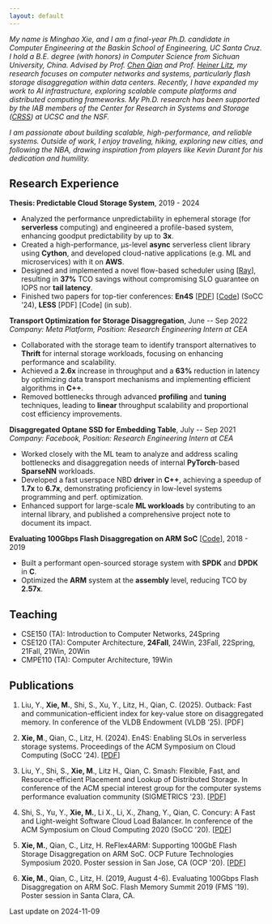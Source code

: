 ```yaml
---
layout: default
---
```



*My name is Minghao Xie, and I am a final\-year Ph.D. candidate in Computer Engineering at the Baskin School of Engineering, UC Santa Cruz. I hold a B.E. degree (with honors) in Computer Science from Sichuan University, China. Advised by Prof.* [*Chen Qian*](https://users.soe.ucsc.edu/~qian/) *and Prof.* [*Heiner Litz*](https://people.ucsc.edu/~hlitz/)*, my research focuses on computer networks and systems, particularly flash storage disaggregation within data centers. Recently, I have expanded my work to AI infrastructure, exploring scalable compute platforms and distributed computing frameworks. My Ph.D. research has been supported by the IAB members of the Center for Research in Systems and Storage (*[*CRSS*](https://www.crss.ucsc.edu/index.html)*) at UCSC and the NSF.*

*I am passionate about building scalable, high\-performance, and reliable systems. Outside of work, I enjoy traveling, hiking, exploring new cities, and following the NBA, drawing inspiration from players like Kevin Durant for his dedication and humility.*

## Research Experience

**Thesis: Predictable Cloud Storage System**, 2019 \- 2024

- Analyzed the performance unpredictability in ephemeral storage (for **serverless** computing) and engineered a profile\-based system, enhancing goodput predictability by up to **3x**.
- Created a high\-performance, μs\-level **async** serverless client library using **Cython**, and developed cloud\-native applications (e.g. ML and microservices) with it on **AWS**.
- Designed and implemented a novel flow\-based scheduler using \[[Ray](https://www.ray.io/)], resulting in **37%** TCO savings without compromising SLO guarantee on IOPS nor **tail latency**.
- Finished two papers for top\-tier conferences: **En4S** \[[PDF](https://github.com/mhxie/mhxie.github.io/blob/main/assets/paper/En4S.pdf)] \[[Code](https://github.com/mhxie/En4S)] (SoCC ’24\), **LESS** \[PDF] \[Code] (in sub).

**Transport Optimization for Storage Disaggregation**, June \-\- Sep 2022  
*Company: Meta Platform,* *Position: Research Engineering Intern at CEA*

- Collaborated with the storage team to identify transport alternatives to **Thrift** for internal storage workloads, focusing on enhancing performance and scalability.
- Achieved a **2\.6x** increase in throughput and a **63%** reduction in latency by optimizing data transport mechanisms and implementing efficient algorithms in **C\+\+**.
- Removed bottlenecks through advanced **profiling** and **tuning** techniques, leading to **linear** throughput scalability and proportional cost efficiency improvements.

**Disaggregated Optane SSD for Embedding Table**, July \-\- Sep 2021  
*Company: Facebook, Position: Research Engineering Intern at CEA*

- Worked closely with the ML team to analyze and address scaling bottlenecks and disaggregation needs of internal **PyTorch**\-based **SparseNN** workloads.
- Developed a fast userspace NBD **driver** in **C\+\+**, achieving a speedup of **1\.7x** to **6\.7x**, demonstrating proficiency in low\-level systems programming and perf. optimization.
- Enhanced support for large\-scale **ML workloads** by contributing to an internal library, and published a comprehensive project note to document its impact.

**Evaluating 100Gbps Flash Disaggregation on ARM SoC** \[[Code](https://github.com/mhxie/reflex4arm)], 2018 \- 2019

- Built a performant open\-sourced storage system with **SPDK** and **DPDK** in **C**.
- Optimized the **ARM** system at the **assembly** level, reducing TCO by **2\.57x**.

## Teaching

- CSE150 (TA): Introduction to Computer Networks, 24Spring
- CSE120 (TA): Computer Architecture, **24Fall**, 24Win, 23Fall, 22Spring, 21Fall, 21Win, 20Win
- CMPE110 (TA): Computer Architecture, 19Win

## Publications

1. Liu, Y., **Xie, M.**, Shi, S., Xu, Y., Litz, H., Qian, C. (2025\). Outback: Fast and communication\-efficient index for key\-value store on disaggregated memory. In conference of the VLDB Endowment (VLDB ’25\). \[PDF]

2. **Xie, M**., Qian, C., Litz, H. (2024\). En4S: Enabling SLOs in serverless storage systems. Proceedings of the ACM Symposium on Cloud Computing (SoCC ’24\). \[[PDF](https://github.com/mhxie/mhxie.github.io/blob/main/assets/paper/En4S.pdf)]

3. Liu, Y., Shi, S., **Xie, M**., Litz H., Qian, C. Smash: Flexible, Fast, and Resource\-efficient Placement and Lookup of Distributed Storage. In conference of the ACM special interest group for the computer systems performance evaluation community (SIGMETRICS '23\). \[[PDF](https://github.com/mhxie/mhxie.github.io/blob/main/assets/paper/Smash.pdf)]

4. Shi, S., Yu, Y., **Xie, M.**, Li X., Li, X., Zhang, Y., Qian, C. Concury: A Fast and Light\-weight Software Cloud Load Balancer. In conference of the ACM Symposium on Cloud Computing 2020 (SoCC '20\). \[[PDF](https://github.com/mhxie/mhxie.github.io/blob/main/assets/paper/Concury.pdf)]

5. **Xie, M.**, Qian, C., Litz, H. ReFlex4ARM: Supporting 100GbE Flash Storage Disaggregation on ARM SoC. OCP Future Technologies Symposium 2020\. Poster session in San Jose, CA (OCP '20\). \[[PDF](https://github.com/mhxie/mhxie.github.io/blob/main/assets/paper/ReFlex4ARM.pdf)]

6. **Xie, M.**, Qian, C., Litz, H. (2019, August 4\-6\). Evaluating 100Gbps Flash Disaggregation on ARM SoC. Flash Memory Summit 2019 (FMS '19\). Poster session in Santa Clara, CA.



Last update on 2024-11-09